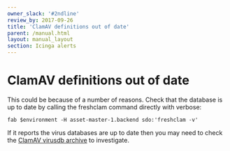 ```yaml
---
owner_slack: '#2ndline'
review_by: 2017-09-26
title: 'ClamAV definitions out of date'
parent: /manual.html
layout: manual_layout
section: Icinga alerts
---
```


# ClamAV definitions out of date

This could be because of a number of reasons. Check that the database is
up to date by calling the freshclam command directly with verbose:

    fab $environment -H asset-master-1.backend sdo:'freshclam -v'

If it reports the virus databases are up to date then you may need to
check the [ClamAV virusdb
archive](http://lists.clamav.net/pipermail/clamav-virusdb/) to
investigate.

